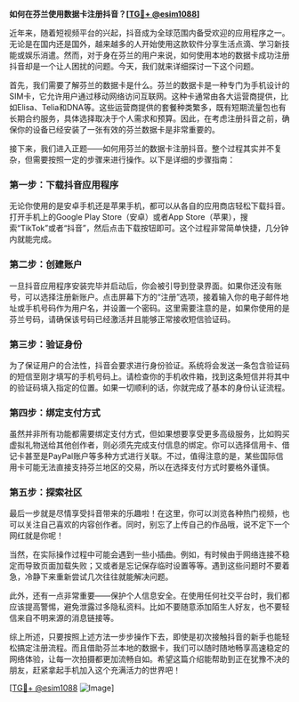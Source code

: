 **如何在芬兰使用数据卡注册抖音？[[TG💪+ @esim1088](https://t.me/s/esim1088)]**

近年来，随着短视频平台的兴起，抖音成为全球范围内备受欢迎的应用程序之一。无论是在国内还是国外，越来越多的人开始使用这款软件分享生活点滴、学习新技能或娱乐消遣。然而，对于身在芬兰的用户来说，如何使用本地的数据卡成功注册抖音却是一个让人困扰的问题。今天，我们就来详细探讨一下这个问题。

首先，我们需要了解芬兰的数据卡是什么。芬兰的数据卡是一种专门为手机设计的SIM卡，它允许用户通过移动网络访问互联网。这种卡通常由各大运营商提供，比如Elisa、Telia和DNA等。这些运营商提供的套餐种类繁多，既有短期流量包也有长期合约服务，具体选择取决于个人需求和预算。因此，在考虑注册抖音之前，确保你的设备已经安装了一张有效的芬兰数据卡是非常重要的。

接下来，我们进入正题——如何用芬兰的数据卡注册抖音。整个过程其实并不复杂，但需要按照一定的步骤来进行操作。以下是详细的步骤指南：

### 第一步：下载抖音应用程序

无论你使用的是安卓手机还是苹果手机，都可以从各自的应用商店轻松下载抖音。打开手机上的Google Play Store（安卓）或者App Store（苹果），搜索“TikTok”或者“抖音”，然后点击下载按钮即可。这个过程非常简单快捷，几分钟内就能完成。

### 第二步：创建账户

一旦抖音应用程序安装完毕并启动后，你会被引导到登录界面。如果你还没有账号，可以选择注册新账户。点击屏幕下方的“注册”选项，接着输入你的电子邮件地址或手机号码作为用户名，并设置一个密码。这里需要注意的是，如果你使用的是芬兰号码，请确保该号码已经激活并且能够正常接收短信验证码。

### 第三步：验证身份

为了保证用户的合法性，抖音会要求进行身份验证。系统将会发送一条包含验证码的短信至刚才填写的手机号码上。请检查你的手机收件箱，找到这条短信并将其中的验证码填入指定的位置。如果一切顺利的话，你就完成了基本的身份认证流程。

### 第四步：绑定支付方式

虽然并非所有功能都需要绑定支付方式，但如果想要享受更多高级服务，比如购买虚拟礼物送给其他创作者，则必须先完成支付信息的绑定。你可以选择信用卡、借记卡甚至是PayPal账户等多种方式进行关联。不过，值得注意的是，某些国际信用卡可能无法直接支持芬兰地区的交易，所以在选择支付方式时要格外谨慎。

### 第五步：探索社区

最后一步就是尽情享受抖音带来的乐趣啦！在这里，你可以浏览各种热门视频，也可以关注自己喜欢的内容创作者。同时，别忘了上传自己的作品哦，说不定下一个网红就是你呢！

当然，在实际操作过程中可能会遇到一些小插曲。例如，有时候由于网络连接不稳定而导致页面加载失败；又或者是忘记保存临时设置等等。遇到这些问题时不要着急，冷静下来重新尝试几次往往就能解决问题。

此外，还有一点非常重要——保护个人信息安全。在使用任何社交平台时，我们都应该提高警惕，避免泄露过多隐私资料。比如不要随意添加陌生人好友，也不要轻信来自不明来源的消息链接等。

综上所述，只要按照上述方法一步步操作下去，即使是初次接触抖音的新手也能轻松搞定注册流程。而且借助芬兰本地的数据卡，我们可以随时随地畅享高速稳定的网络体验，让每一次拍摄都更加流畅自如。希望这篇介绍能帮助到正在犹豫不决的朋友，赶紧拿起手机加入这个充满活力的世界吧！

[[TG💪+ @esim1088](https://t.me/s/esim1088) ![Image](https://i.postimg.cc/4NQfJmqS/Snipaste-2025-05-13-00-14-12.png)]